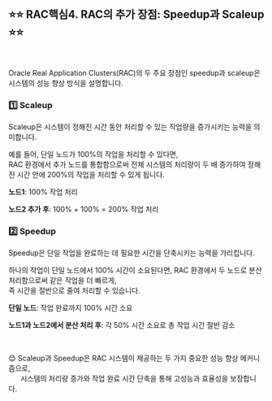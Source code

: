 ## ⭐⭐ RAC핵심4. RAC의 추가 장점: Speedup과 Scaleup ⭐⭐  
  &nbsp;

Oracle Real Application Clusters(RAC)의 두 주요 장점인 speedup과 scaleup은 시스템의 성능 향상 방식을 설명합니다.

### 1️⃣ Scaleup  


Scaleup은 시스템이 정해진 시간 동안 처리할 수 있는 작업량을 증가시키는 능력을 의미합니다.  

예를 들어, 단일 노드가 100%의 작업을 처리할 수 있다면,  
RAC 환경에서 추가 노드를 통합함으로써 전체 시스템의 처리량이 두 배 증가하여 정해진 시간 안에 200%의 작업을 처리할 수 있게 됩니다.

**노드1**: 100% 작업 처리  

**노드2 추가 후**: 100% + 100% = 200% 작업 처리

### 2️⃣ Speedup  


Speedup은 단일 작업을 완료하는 데 필요한 시간을 단축시키는 능력을 가리킵니다.  

하나의 작업이 단일 노드에서 100% 시간이 소요된다면, 
RAC 환경에서 두 노드로 분산 처리함으로써 같은 작업을 더 빠르게,  
즉 시간을 절반으로 줄여 처리할 수 있습니다.

**단일 노드**: 작업 완료까지 100% 시간 소요  

**노드1과 노드2에서 분산 처리 후**: 각 50% 시간 소요로 총 작업 시간 절반 감소  

  &nbsp;
  &nbsp;


😊 Scaleup과 Speedup은 RAC 시스템이 제공하는 두 가지 중요한 성능 향상 메커니즘으로,  
  &nbsp; &nbsp;&nbsp;&nbsp; 시스템의 처리량 증가와 작업 완료 시간 단축을 통해 고성능과 효율성을 보장합니다.

